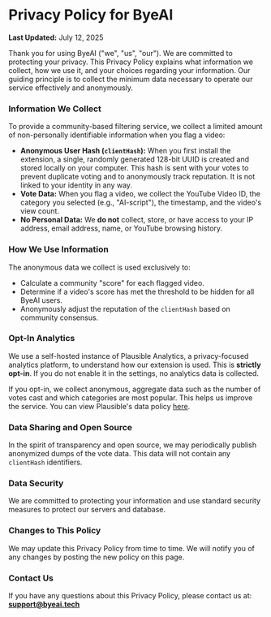 # Privacy Policy for ByeAI

**Last Updated:** July 12, 2025

Thank you for using ByeAI ("we", "us", "our"). We are committed to protecting your privacy. This Privacy Policy explains what information we collect, how we use it, and your choices regarding your information. Our guiding principle is to collect the minimum data necessary to operate our service effectively and anonymously.

### Information We Collect

To provide a community-based filtering service, we collect a limited amount of non-personally identifiable information when you flag a video:

*   **Anonymous User Hash (`clientHash`):** When you first install the extension, a single, randomly generated 128-bit UUID is created and stored locally on your computer. This hash is sent with your votes to prevent duplicate voting and to anonymously track reputation. It is not linked to your identity in any way.
*   **Vote Data:** When you flag a video, we collect the YouTube Video ID, the category you selected (e.g., "AI-script"), the timestamp, and the video's view count.
*   **No Personal Data:** We **do not** collect, store, or have access to your IP address, email address, name, or YouTube browsing history.

### How We Use Information

The anonymous data we collect is used exclusively to:

*   Calculate a community "score" for each flagged video.
*   Determine if a video's score has met the threshold to be hidden for all ByeAI users.
*   Anonymously adjust the reputation of the `clientHash` based on community consensus.

### Opt-In Analytics

We use a self-hosted instance of Plausible Analytics, a privacy-focused analytics platform, to understand how our extension is used. This is **strictly opt-in**. If you do not enable it in the settings, no analytics data is collected.

If you opt-in, we collect anonymous, aggregate data such as the number of votes cast and which categories are most popular. This helps us improve the service. You can view Plausible's data policy [here](https://plausible.io/data-policy).

### Data Sharing and Open Source

In the spirit of transparency and open source, we may periodically publish anonymized dumps of the vote data. This data will not contain any `clientHash` identifiers.

### Data Security

We are committed to protecting your information and use standard security measures to protect our servers and database.

### Changes to This Policy

We may update this Privacy Policy from time to time. We will notify you of any changes by posting the new policy on this page.

### Contact Us

If you have any questions about this Privacy Policy, please contact us at: **support@byeai.tech**